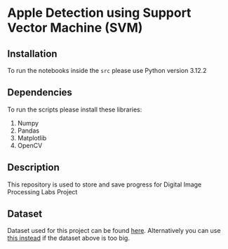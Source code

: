 # Apple Detection using Support Vector Machine (SVM)

## Installation

To run the notebooks inside the `src` please use Python version 3.12.2

## Dependencies

To run the scripts please install these libraries:

1. Numpy
2. Pandas
3. Matplotlib
4. OpenCV

## Description

This repository is used to store and save progress for Digital Image Processing Labs Project

## Dataset

Dataset used for this project can be found [here](https://www.kaggle.com/datasets/sriramr/fruits-fresh-and-rotten-for-classification). Alternatively you can use [this instead](https://drive.google.com/file/d/1niuKGxVPKWS_2sNNySAT-BIvusLiutsE/view?usp=sharing) if the dataset above is too big.
